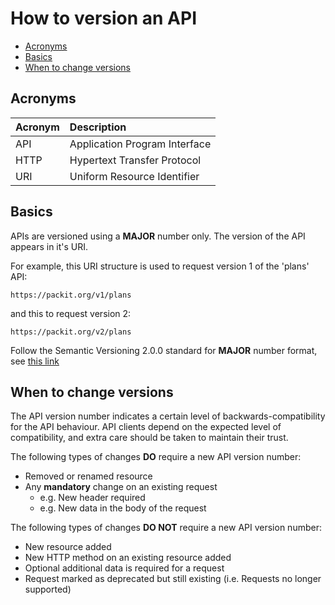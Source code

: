 # How to version an API

+ [Acronyms](#acronyms)
+ [Basics](#basics)
+ [When to change versions](#when-to-change-versions)

<a name="acronyms"></a>

## Acronyms

| Acronym | Description                   |
| :------ | :----------                   |
| API     | Application Program Interface |
| HTTP    | Hypertext Transfer Protocol   |
| URI     | Uniform Resource Identifier   |

<a name="basics"></a>

## Basics

APIs are versioned using a **MAJOR** number only. The version of the API appears in it's URI.

For example, this URI structure is used to request version 1 of the 'plans' API:

```text
https://packit.org/v1/plans
```

and this to request version 2:

```text
https://packit.org/v2/plans
```

Follow the Semantic Versioning 2.0.0 standard for **MAJOR** number format, see [this link](<http://semver.org/spec/v2.0.0.html>)

<a name="when-to-change-versions"></a>

## When to change versions

The API version number indicates a certain level of backwards-compatibility for the API behaviour.
API clients depend on the expected level of compatibility, and extra care should be taken to maintain their trust.

The following types of changes **DO** require a new API version number:

+ Removed or renamed resource
+ Any **mandatory** change on an existing request
  + e.g. New header required
  + e.g. New data in the body of the request

The following types of changes **DO NOT** require a new API version number:

+ New resource added
+ New HTTP method on an existing resource added
+ Optional additional data is required for a request
+ Request marked as deprecated but still existing (i.e. Requests no longer supported)